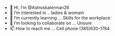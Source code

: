 - 👋 Hi, I’m @Astroskaterman26
- 👀 I’m interested in .. ladies & womam
- 🌱 I’m currently learning ... Skills for the workplace
- 💞️ I’m looking to collaborate on ... Unsure
- 📫 How to reach me ... Cell phone (385)630-1764

<!---
Astroskaterman26/Astroskaterman26 is a ✨ special ✨ repository because its `README.md` (this file) appears on your GitHub profile.
You can click the Preview link to take a look at your changes.
--->
